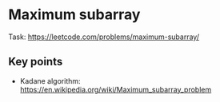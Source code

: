 # Maximum subarray
Task: https://leetcode.com/problems/maximum-subarray/
## Key points
* Kadane algorithm: https://en.wikipedia.org/wiki/Maximum_subarray_problem